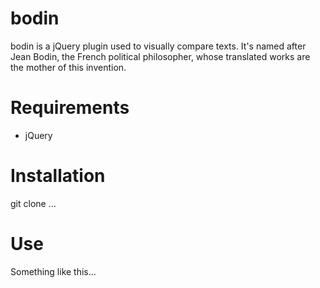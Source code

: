 # bodin
bodin is a jQuery plugin used to visually compare texts.
It's named after Jean Bodin, the French political philosopher, whose translated works are the mother of this invention.

# Requirements
* jQuery

# Installation
git clone ...

# Use
Something like this...